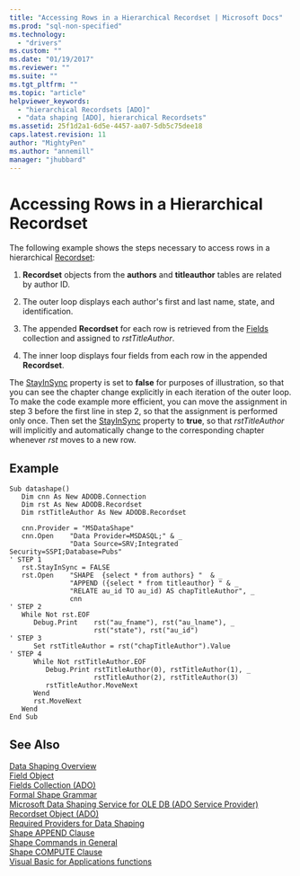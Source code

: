 ```yaml
---
title: "Accessing Rows in a Hierarchical Recordset | Microsoft Docs"
ms.prod: "sql-non-specified"
ms.technology:
  - "drivers"
ms.custom: ""
ms.date: "01/19/2017"
ms.reviewer: ""
ms.suite: ""
ms.tgt_pltfrm: ""
ms.topic: "article"
helpviewer_keywords: 
  - "hierarchical Recordsets [ADO]"
  - "data shaping [ADO], hierarchical Recordsets"
ms.assetid: 25f1d2a1-6d5e-4457-aa07-5db5c75dee18
caps.latest.revision: 11
author: "MightyPen"
ms.author: "annemill"
manager: "jhubbard"
---
```

# Accessing Rows in a Hierarchical Recordset
The following example shows the steps necessary to access rows in a hierarchical [Recordset](../../../ado/reference/ado-api/recordset-object-ado.md):  
  
1.  **Recordset** objects from the **authors** and **titleauthor** tables are related by author ID.  
  
2.  The outer loop displays each author's first and last name, state, and identification.  
  
3.  The appended **Recordset** for each row is retrieved from the [Fields](../../../ado/reference/ado-api/fields-collection-ado.md) collection and assigned to *rstTitleAuthor*.  
  
4.  The inner loop displays four fields from each row in the appended **Recordset**.  
  
 The [StayInSync](../../../ado/reference/ado-api/stayinsync-property.md) property is set to **false** for purposes of illustration, so that you can see the chapter change explicitly in each iteration of the outer loop. To make the code example more efficient, you can move the assignment in step 3 before the first line in step 2, so that the assignment is performed only once. Then set the [StayInSync](../../../ado/reference/ado-api/stayinsync-property.md) property to **true**, so that *rstTitleAuthor* will implicitly and automatically change to the corresponding chapter whenever *rst* moves to a new row.  
  
## Example  
  
```  
Sub datashape()  
   Dim cnn As New ADODB.Connection  
   Dim rst As New ADODB.Recordset  
   Dim rstTitleAuthor As New ADODB.Recordset  
  
   cnn.Provider = "MSDataShape"  
   cnn.Open    "Data Provider=MSDASQL;" & _  
               "Data Source=SRV;Integrated Security=SSPI;Database=Pubs"  
' STEP 1  
   rst.StayInSync = FALSE  
   rst.Open    "SHAPE  {select * from authors} "  & _   
               "APPEND ({select * from titleauthor} " & _  
               "RELATE au_id TO au_id) AS chapTitleAuthor", _  
               cnn  
' STEP 2  
   While Not rst.EOF  
      Debug.Print    rst("au_fname"), rst("au_lname"), _  
                     rst("state"), rst("au_id")  
' STEP 3  
      Set rstTitleAuthor = rst("chapTitleAuthor").Value  
' STEP 4  
      While Not rstTitleAuthor.EOF  
         Debug.Print rstTitleAuthor(0), rstTitleAuthor(1), _  
                     rstTitleAuthor(2), rstTitleAuthor(3)  
         rstTitleAuthor.MoveNext  
      Wend  
      rst.MoveNext  
   Wend  
End Sub  
```  
  
## See Also  
 [Data Shaping Overview](../../../ado/guide/data/data-shaping-overview.md)   
 [Field Object](../../../ado/reference/ado-api/field-object.md)   
 [Fields Collection (ADO)](../../../ado/reference/ado-api/fields-collection-ado.md)   
 [Formal Shape Grammar](../../../ado/guide/data/formal-shape-grammar.md)   
 [Microsoft Data Shaping Service for OLE DB (ADO Service Provider)](../../../ado/guide/appendixes/microsoft-data-shaping-service-for-ole-db-ado-service-provider.md)   
 [Recordset Object (ADO)](../../../ado/reference/ado-api/recordset-object-ado.md)   
 [Required Providers for Data Shaping](../../../ado/guide/data/required-providers-for-data-shaping.md)   
 [Shape APPEND Clause](../../../ado/guide/data/shape-append-clause.md)   
 [Shape Commands in General](../../../ado/guide/data/shape-commands-in-general.md)   
 [Shape COMPUTE Clause](../../../ado/guide/data/shape-compute-clause.md)   
 [Visual Basic for Applications functions](../../../ado/guide/data/visual-basic-for-applications-functions.md)